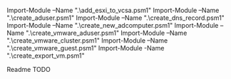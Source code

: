 Import-Module –Name ".\add_esxi_to_vcsa.psm1"
Import-Module –Name ".\create_aduser.psm1"
Import-Module –Name ".\create_dns_record.psm1"
Import-Module –Name ".\create_new_adcomputer.psm1"
Import-Module –Name ".\create_vmware_aduser.psm1"
Import-Module –Name ".\create_vmware_cluster.psm1"
Import-Module –Name ".\create_vmware_guest.psm1"
Import-Module -Name ".\create_export_vm.psm1"



Readme TODO